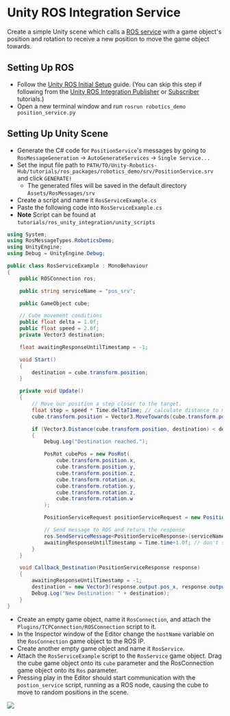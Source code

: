 # Unity ROS Integration Service

Create a simple Unity scene which calls a [ROS service](http://wiki.ros.org/Services) with a game object's position and rotation to receive a new position to move the game object towards.

## Setting Up ROS
- Follow the [Unity ROS Initial Setup](setup.md) guide. (You can skip this step if following from the [Unity ROS Integration Publisher](publisher.md) or [Subscriber](subscriber.md) tutorials.)
- Open a new terminal window and run `rosrun robotics_demo position_service.py`

## Setting Up Unity Scene
- Generate the C# code for `PositionService`'s messages by going to `RosMessageGeneration` -> `AutoGenerateServices` -> `Single Service...`
- Set the input file path to `PATH/TO/Unity-Robotics-Hub/tutorials/ros_packages/robotics_demo/srv/PositionService.srv` and click `GENERATE!`
    - The generated files will be saved in the default directory `Assets/RosMessages/srv`
- Create a script and name it `RosServiceExample.cs`
- Paste the following code into `RosServiceExample.cs`
- **Note** Script can be found at `tutorials/ros_unity_integration/unity_scripts`

```csharp
using System;
using RosMessageTypes.RoboticsDemo;
using UnityEngine;
using Debug = UnityEngine.Debug;

public class RosServiceExample : MonoBehaviour
{
    public ROSConnection ros;

    public string serviceName = "pos_srv";

    public GameObject cube;

    // Cube movement conditions
    public float delta = 1.0f;
    public float speed = 2.0f;
    private Vector3 destination;

    float awaitingResponseUntilTimestamp = -1;

    void Start()
    {
        destination = cube.transform.position;
    }

    private void Update()
    {
        // Move our position a step closer to the target.
        float step = speed * Time.deltaTime; // calculate distance to move
        cube.transform.position = Vector3.MoveTowards(cube.transform.position, destination, step);

        if (Vector3.Distance(cube.transform.position, destination) < delta && Time.time > awaitingResponseUntilTimestamp)
        {
            Debug.Log("Destination reached.");

            PosRot cubePos = new PosRot(
                cube.transform.position.x,
                cube.transform.position.y,
                cube.transform.position.z,
                cube.transform.rotation.x,
                cube.transform.rotation.y,
                cube.transform.rotation.z,
                cube.transform.rotation.w
            );

            PositionServiceRequest positionServiceRequest = new PositionServiceRequest(cubePos);

            // Send message to ROS and return the response
            ros.SendServiceMessage<PositionServiceResponse>(serviceName, positionServiceRequest, Callback_Destination);
            awaitingResponseUntilTimestamp = Time.time+1.0f; // don't send again for 1 second, or until we receive a response
        }
    }

    void Callback_Destination(PositionServiceResponse response)
    {
        awaitingResponseUntilTimestamp = -1;
        destination = new Vector3(response.output.pos_x, response.output.pos_y, response.output.@for);
        Debug.Log("New Destination: " + destination);
    }
}
```

- Create an empty game object, name it `RosConnection`, and attach the `Plugins/TCPConnection/ROSConnection` script to it.
- In the Inspector window of the Editor change the `hostName` variable on the `RosConnection` game object to the ROS IP.
- Create another empty game object and name it `RosService`.
- Attach the `RosServiceExample` script to the `RosService` game object. Drag the cube game object onto its `cube` parameter and the RosConnection game object onto its `Ros` parameter.
- Pressing play in the Editor should start communication with the `postion_service` script, running as a ROS node, causing the cube to move to random positions in the scene.

![](images/tcp_3.gif)
